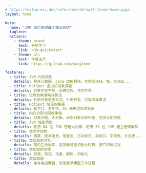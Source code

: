 ```yaml
---
# https://vitepress.dev/reference/default-theme-home-page
layout: home

hero:
  name: "JVM 底层原理最全知识总结"
  tagline: 
  actions:
    - theme: brand
      text: 开始学习
      link: /00-quickstart
    - theme: alt
      text: 作者主页
      link: https://github.com/yanglbme

features:
  - title: JVM 内存结构
    details: 程序计数器、Java 虚拟机栈、本地方法栈、堆、方法区...
  - title: HotSpot 虚拟机对象探秘
    details: 对象内存布局、创建过程、访问方式
  - title: 垃圾收集策略与算法
    details: 判断对象是否存活、引用种类、垃圾收集算法
  - title: HotSpot 垃圾收集器
    details: 新生代、老年代、G1 通用垃圾收集器
  - title: 内存分配与回收策略
    details: 对象分配、大对象、动态对象年龄判定、空间分配担保
  - title: JVM 性能调优
    details: 使用 64 位 JDK 管理大内存、使用 32 位 JVM 建立逻辑集群
  - title: 类文件结构
    details: 魔数、版本信息、常量池、访问标志、类索引、字段表、方法表...
  - title: 类加载的时机
    details: 类的生命周期、类加载过程初始化时机、接口加载过程
  - title: 类加载的过程
    details: 加载、验证、准备、解析、初始化
  - title: 类加载器
    details: 类与类加载器、双亲委派模型工作过程
---
```


